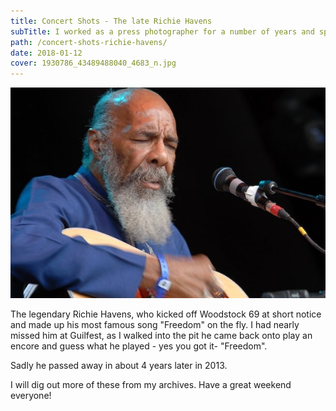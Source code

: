 ```yaml
---
title: Concert Shots - The late Richie Havens
subTitle: I worked as a press photographer for a number of years and specialised in music. I had the opportunity to get close to some very famous artists.
path: /concert-shots-richie-havens/
date: 2018-01-12
cover: 1930786_43489488040_4683_n.jpg
---
```

![Richie Havens](1930786_43489488040_4683_n.jpg)

The legendary Richie Havens, who kicked off Woodstock 69 at short notice and made up his most famous song "Freedom" on the fly. I had nearly missed him at Guilfest, as I walked into the pit he came back onto play an encore and guess what he played - yes you got it- "Freedom".

Sadly he passed away in about 4 years later in 2013.

I will dig out more of these from my archives. Have a great weekend everyone!